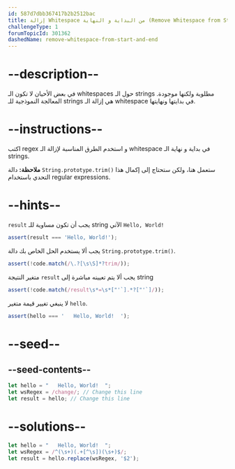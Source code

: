```yaml
---
id: 587d7dbb367417b2b2512bac
title: إزالة Whitespace من البداية و النهاية (Remove Whitespace from Start and End)
challengeType: 1
forumTopicId: 301362
dashedName: remove-whitespace-from-start-and-end
---
```


# --description--

في بعض الأحيان لا تكون الـ whitespaces حول الـ strings مطلوبة ولكنها موجودة. المعالجة النموذجية للـ strings هي إزالة الـ whitespace في بدايتها ونهايتها.

# --instructions--

اكتب regex و استخدم الطرق المناسبة لإزالة الـ whitespace في بداية و نهاية الـ strings.

**ملاحظة:** دالة `String.prototype.trim()` ستعمل هنا، ولكن ستحتاج إلى إكمال هذا التحدي باستخدام regular expressions.

# --hints--

`result` يجب أن تكون مساوية للـ string الآتي `Hello, World!`

```js
assert(result === 'Hello, World!');
```

يجب ألا يستخدم الحل الخاص بك دالة `String.prototype.trim()`.

```js
assert(!code.match(/\.?[\s\S]*?trim/));
```

متغير النتيجة `result` يجب ألا يتم تعيينه مباشرة إلى string

```js
assert(!code.match(/result\s*=\s*["'`].*?["'`]/));
```

لا ينبغي تغيير قيمة متغير `hello`.

```js
assert(hello === '   Hello, World!  ');
```

# --seed--

## --seed-contents--

```js
let hello = "   Hello, World!  ";
let wsRegex = /change/; // Change this line
let result = hello; // Change this line
```

# --solutions--

```js
let hello = "   Hello, World!  ";
let wsRegex = /^(\s+)(.+[^\s])(\s+)$/;
let result = hello.replace(wsRegex, '$2');
```
